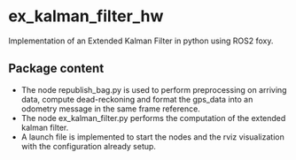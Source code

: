 # ex_kalman_filter_hw

Implementation of an Extended Kalman Filter in python using ROS2 foxy.

## Package content

- The node republish_bag.py is used to perform preprocessing on arriving data, compute dead-reckoning and format the gps_data into an odometry message in the same frame reference.
- The node ex_kalman_filter.py performs the computation of the extended kalman filter.
- A launch file is implemented to start the nodes and the rviz visualization with the configuration already setup.
